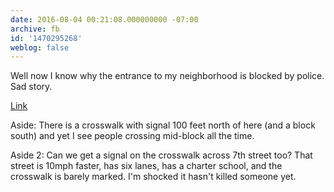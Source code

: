 ```yaml
---
date: 2016-08-04 00:21:08.000000000 -07:00
archive: fb
id: '1470295268'
weblog: false
---
```


Well now I know why the entrance to my neighborhood is blocked by police. Sad story.

[Link](http://www.azcentral.com/story/news/local/phoenix-breaking/2016/08/04/phoenix-car-hits-pedestrian-central-near-camelback/88057038/)

Aside: There is a crosswalk with signal 100 feet north of here (and a block south) and yet I see people crossing mid-block all the time.

Aside 2: Can we get a signal on the crosswalk across 7th street too? That street is 10mph faster, has six lanes, has a charter school, and the crosswalk is barely marked. I'm shocked it hasn't killed someone yet.
